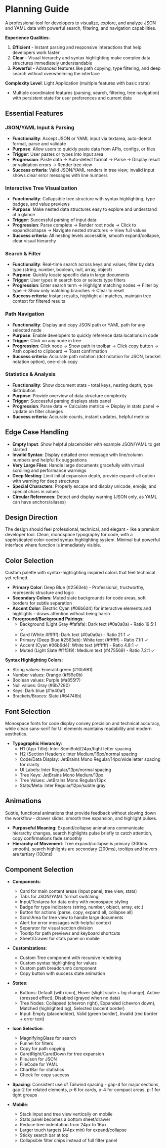 # Planning Guide

A professional tool for developers to visualize, explore, and analyze JSON and YAML data with powerful search, filtering, and navigation capabilities.

**Experience Qualities**:
1. **Efficient** - Instant parsing and responsive interactions that help developers work faster
2. **Clear** - Visual hierarchy and syntax highlighting make complex data structures immediately understandable
3. **Powerful** - Advanced features like path copying, type filtering, and deep search without overwhelming the interface

**Complexity Level**: Light Application (multiple features with basic state)
  - Multiple coordinated features (parsing, search, filtering, tree navigation) with persistent state for user preferences and current data

## Essential Features

### JSON/YAML Input & Parsing
- **Functionality**: Accept JSON or YAML input via textarea, auto-detect format, parse and validate
- **Purpose**: Allow users to quickly paste data from APIs, configs, or files
- **Trigger**: User pastes or types into input area
- **Progression**: Paste data → Auto-detect format → Parse → Display result or validation errors → Render tree view
- **Success criteria**: Valid JSON/YAML renders in tree view; invalid input shows clear error messages with line numbers

### Interactive Tree Visualization
- **Functionality**: Collapsible tree structure with syntax highlighting, type badges, and value previews
- **Purpose**: Make nested data structures easy to explore and understand at a glance
- **Trigger**: Successful parsing of input data
- **Progression**: Parse complete → Render root node → Click to expand/collapse → Navigate nested structures → View full values
- **Success criteria**: All nesting levels accessible, smooth expand/collapse, clear visual hierarchy

### Search & Filter
- **Functionality**: Real-time search across keys and values, filter by data type (string, number, boolean, null, array, object)
- **Purpose**: Quickly locate specific data in large documents
- **Trigger**: User types in search box or selects type filters
- **Progression**: Enter search term → Highlight matching nodes → Filter by type → Show only matching branches → Clear to reset
- **Success criteria**: Instant results, highlight all matches, maintain tree context for filtered results

### Path Navigation
- **Functionality**: Display and copy JSON path or YAML path for any selected node
- **Purpose**: Enable developers to quickly reference data locations in code
- **Trigger**: Click on any node in tree
- **Progression**: Click node → Show path in toolbar → Click copy button → Path copied to clipboard → Toast confirmation
- **Success criteria**: Accurate path notation (dot notation for JSON, bracket notation option), one-click copy

### Statistics & Analysis
- **Functionality**: Show document stats - total keys, nesting depth, type distribution
- **Purpose**: Provide overview of data structure complexity
- **Trigger**: Successful parsing displays stats panel
- **Progression**: Parse data → Calculate metrics → Display in stats panel → Update on filter changes
- **Success criteria**: Accurate counts, instant updates, helpful metrics

## Edge Case Handling
- **Empty Input**: Show helpful placeholder with example JSON/YAML to get started
- **Invalid Syntax**: Display detailed error message with line/column numbers and helpful fix suggestions
- **Very Large Files**: Handle large documents gracefully with virtual scrolling and performance warnings
- **Deep Nesting**: Limit initial expansion depth, provide expand-all option with warning for deep structures
- **Special Characters**: Properly escape and display unicode, emojis, and special chars in values
- **Circular References**: Detect and display warning (JSON only, as YAML can have anchors/aliases)

## Design Direction
The design should feel professional, technical, and elegant - like a premium developer tool. Clean, monospace typography for code, with a sophisticated color-coded syntax highlighting system. Minimal but powerful interface where function is immediately visible.

## Color Selection
Custom palette with syntax-highlighting inspired colors that feel technical yet refined.

- **Primary Color**: Deep Blue (#2563eb) - Professional, trustworthy, represents structure and logic
- **Secondary Colors**: Muted slate backgrounds for code areas, soft borders for subtle separation
- **Accent Color**: Electric Cyan (#06b6d4) for interactive elements and highlights - draws attention without being harsh
- **Foreground/Background Pairings**:
  - Background (Light Gray #fafafa): Dark text (#0a0a0a) - Ratio 19.5:1 ✓
  - Card (White #ffffff): Dark text (#0a0a0a) - Ratio 21:1 ✓
  - Primary (Deep Blue #2563eb): White text (#ffffff) - Ratio 7.1:1 ✓
  - Accent (Cyan #06b6d4): White text (#ffffff) - Ratio 4.8:1 ✓
  - Muted (Light Slate #f1f5f9): Medium text (#475569) - Ratio 7.2:1 ✓

**Syntax Highlighting Colors**:
- String values: Emerald green (#10b981)
- Number values: Orange (#f59e0b)
- Boolean values: Purple (#a855f7)
- Null values: Gray (#6b7280)
- Keys: Dark blue (#1e40af)
- Brackets/Braces: Slate (#64748b)

## Font Selection
Monospace fonts for code display convey precision and technical accuracy, while clean sans-serif for UI elements maintains readability and modern aesthetics.

- **Typographic Hierarchy**:
  - H1 (App Title): Inter SemiBold/24px/tight letter spacing
  - H2 (Section Headers): Inter Medium/16px/normal spacing
  - Code/Data Display: JetBrains Mono Regular/14px/wide letter spacing for clarity
  - UI Labels: Inter Regular/13px/normal spacing
  - Tree Keys: JetBrains Mono Medium/13px
  - Tree Values: JetBrains Mono Regular/13px
  - Stats/Meta: Inter Regular/12px/subtle gray

## Animations
Subtle, functional animations that provide feedback without slowing down the workflow - drawer slides, smooth tree expansion, and highlight pulses.

- **Purposeful Meaning**: Expand/collapse animations communicate hierarchy changes, search highlights pulse briefly to catch attention, copy confirmations fade smoothly
- **Hierarchy of Movement**: Tree expand/collapse is primary (300ms smooth), search highlights are secondary (200ms), tooltips and hovers are tertiary (100ms)

## Component Selection
- **Components**: 
  - Card for main content areas (input panel, tree view, stats)
  - Tabs for JSON/YAML format switching
  - Input/Textarea for data entry with monospace styling
  - Badge for type indicators (string, number, object, array, etc.)
  - Button for actions (parse, copy, expand all, collapse all)
  - ScrollArea for tree view to handle large documents
  - Alert for error messages with helpful context
  - Separator for visual section division
  - Tooltip for path previews and keyboard shortcuts
  - Sheet/Drawer for stats panel on mobile
  
- **Customizations**: 
  - Custom Tree component with recursive rendering
  - Custom syntax highlighting for values
  - Custom path breadcrumb component
  - Copy button with success state animation
  
- **States**: 
  - Buttons: Default (with icon), Hover (slight scale + bg change), Active (pressed effect), Disabled (grayed when no data)
  - Tree Nodes: Collapsed (chevron right), Expanded (chevron down), Matched (highlighted bg), Selected (accent border)
  - Input: Empty (placeholder), Valid (green border), Invalid (red border + error text)
  
- **Icon Selection**: 
  - MagnifyingGlass for search
  - Funnel for filters
  - Copy for path copying
  - CaretRight/CaretDown for tree expansion
  - FileJson for JSON
  - FileCode for YAML
  - ChartBar for statistics
  - Check for copy success
  
- **Spacing**: Consistent use of Tailwind spacing - gap-4 for major sections, gap-2 for related elements, p-6 for cards, p-4 for compact areas, p-1 for tight groups

- **Mobile**: 
  - Stack input and tree view vertically on mobile
  - Stats panel becomes a bottom sheet/drawer
  - Reduce tree indentation from 24px to 16px
  - Larger touch targets (44px min) for expand/collapse
  - Sticky search bar at top
  - Collapsible filter chips instead of full filter panel
